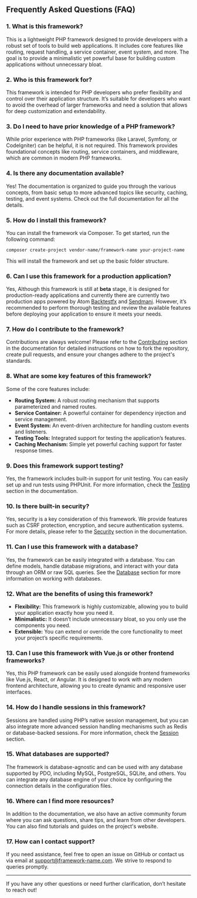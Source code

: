 ## Frequently Asked Questions (FAQ)

### 1. **What is this framework?**
   This is a lightweight PHP framework designed to provide developers with a robust set of tools to build web applications. It includes core features like routing, request handling, a service container, event system, and more. The goal is to provide a minimalistic yet powerful base for building custom applications without unnecessary bloat.

### 2. **Who is this framework for?**
   This framework is intended for PHP developers who prefer flexibility and control over their application structure. It’s suitable for developers who want to avoid the overhead of larger frameworks and need a solution that allows for deep customization and extendability.

### 3. **Do I need to have prior knowledge of a PHP framework?**
   While prior experience with PHP frameworks (like Laravel, Symfony, or CodeIgniter) can be helpful, it is not required. This framework provides foundational concepts like routing, service containers, and middleware, which are common in modern PHP frameworks.

### 4. **Is there any documentation available?**
   Yes! The documentation is organized to guide you through the various concepts, from basic setup to more advanced topics like security, caching, testing, and event systems. Check out the full documentation for all the details.

### 5. **How do I install this framework?**
   You can install the framework via Composer. To get started, run the following command:
   ```
   composer create-project vendor-name/framework-name your-project-name
   ```
   This will install the framework and set up the basic folder structure.

### 6. **Can I use this framework for a production application?**
   Yes, Although this framework is still at **beta** stage, it is designed for production-ready applications and currently there are currently two production apps powered by Atom <a href="https://backtestfx.com" target="_blank">Backtestfx</a> and <a href="https://sendmani.com" target="_blank">Sendmani</a>. However, it’s recommended to perform thorough testing and review the available features before deploying your application to ensure it meets your needs.

### 7. **How do I contribute to the framework?**
   Contributions are always welcome! Please refer to the [Contributing](contributing) section in the documentation for detailed instructions on how to fork the repository, create pull requests, and ensure your changes adhere to the project's standards.

### 8. **What are some key features of this framework?**
   Some of the core features include:
   - **Routing System:** A robust routing mechanism that supports parameterized and named routes.
   - **Service Container:** A powerful container for dependency injection and service management.
   - **Event System:** An event-driven architecture for handling custom events and listeners.
   - **Testing Tools:** Integrated support for testing the application’s features.
   - **Caching Mechanism:** Simple yet powerful caching support for faster response times.

### 9. **Does this framework support testing?**
   Yes, the framework includes built-in support for unit testing. You can easily set up and run tests using PHPUnit. For more information, check the [Testing](advanced/testing) section in the documentation.

### 10. **Is there built-in security?**
   Yes, security is a key consideration of this framework. We provide features such as CSRF protection, encryption, and secure authentication systems. For more details, please refer to the [Security](advanced/security) section in the documentation.

### 11. **Can I use this framework with a database?**
   Yes, the framework can be easily integrated with a database. You can define models, handle database migrations, and interact with your data through an ORM or raw SQL queries. See the [Database](database/index) section for more information on working with databases.

### 12. **What are the benefits of using this framework?**
   - **Flexibility:** This framework is highly customizable, allowing you to build your application exactly how you need it.
   - **Minimalistic:** It doesn’t include unnecessary bloat, so you only use the components you need.
   - **Extensible:** You can extend or override the core functionality to meet your project’s specific requirements.

### 13. **Can I use this framework with Vue.js or other frontend frameworks?**
   Yes, this PHP framework can be easily used alongside frontend frameworks like Vue.js, React, or Angular. It is designed to work with any modern frontend architecture, allowing you to create dynamic and responsive user interfaces.

### 14. **How do I handle sessions in this framework?**
   Sessions are handled using PHP’s native session management, but you can also integrate more advanced session handling mechanisms such as Redis or database-backed sessions. For more information, check the [Session](#) section.

### 15. **What databases are supported?**
   The framework is database-agnostic and can be used with any database supported by PDO, including MySQL, PostgreSQL, SQLite, and others. You can integrate any database engine of your choice by configuring the connection details in the configuration files.

### 16. **Where can I find more resources?**
   In addition to the documentation, we also have an active community forum where you can ask questions, share tips, and learn from other developers. You can also find tutorials and guides on the project's website. 

### 17. **How can I contact support?**
   If you need assistance, feel free to open an issue on GitHub or contact us via email at support@framework-name.com. We strive to respond to queries promptly.

---

If you have any other questions or need further clarification, don’t hesitate to reach out!
